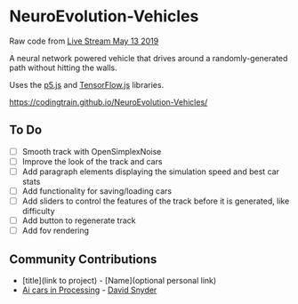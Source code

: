 # NeuroEvolution-Vehicles

Raw code from [Live Stream May 13 2019](https://youtu.be/mXDrH0wStHs?t=1568)

A neural network powered vehicle that drives around a randomly-generated path without hitting the walls.

Uses the [p5.js](https://p5js.org/) and [TensorFlow.js](https://www.tensorflow.org/js) libraries.

https://codingtrain.github.io/NeuroEvolution-Vehicles/

## To Do
- [ ] Smooth track with OpenSimplexNoise
- [ ] Improve the look of the track and cars
- [ ] Add paragraph elements displaying the simulation speed and best car stats
- [ ] Add functionality for saving/loading cars
- [ ] Add sliders to control the features of the track before it is generated, like difficulty
- [ ] Add button to regenerate track
- [ ] Add fov rendering

## Community Contributions
* [title](link to project) - [Name](optional personal link)
* [Ai cars in Processing](https://www.youtube.com/watch?v=-VHdAQHhgdA&t=151s) - [David Snyder](http://gypsydangerous.xyz/)  

